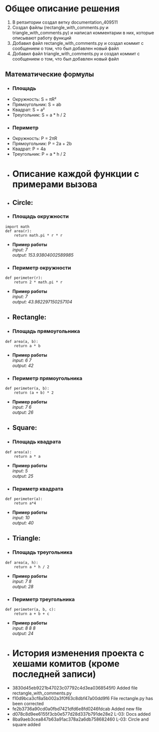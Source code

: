 # Общее описание решения
1) В репзитории создал ветку documentation_409511
2) Создал файлы (rectangle_with_comments.py и triangle_with_comments.py) и написал комментарии в них, которые описывают работу функций
3) Добавил файл rectangle_with_comments.py и создал коммит с сообщением о том, что был добавлен новый файл
4) Добавил файл triangle_with_comments.py и создал коммит с сообщением о том, что был добавлен новый файл 
## Математические формулы
- ### Площадь
- Окружность: S = πR²
- Прямоугольник: S = ab
- Квадрат: S = a²
- Треугольник: S = a * h / 2
- ### Периметр
- Окружность: P = 2πR
- Прямоугольник: P = 2a + 2b
- Квадрат: P = 4a
- Треугольник: P = a * h / 2
- # Описание каждой функции с примерами вызова
- ## Circle:
- ### Площадь окружности
```
import math
def area(r):
    return math.pi * r * r
```
- **Пример работы**
<br>_input: 7_</br>
*output: 153.93804002589985*
- ### Периметр окружности
```
def perimeter(r):
    return 2 * math.pi * r
```
- **Пример работы**
<br>_input: 7_</br>
_output: 43.982297150257104_
- ## Rectangle:
- ### Площадь прямоугольника
```
def area(a, b): 
    return a * b 
```
- **Пример работы**
<br>_input: 6 7_</br>
*output: 42*
- ### Периметр прямоугольника
```
def perimeter(a, b): 
    return (a + b) * 2
```
- **Пример работы**
<br>_input: 7 6_</br>
_output: 26_
- ## Square:
- ### Площадь квадрата
```
def area(a): 
    return a * a
```
- **Пример работы**
<br>_input: 5_</br>
*output: 25*
- ### Периметр квадрата
```
def perimeter(a): 
    return a*4 
```
- **Пример работы**
<br>_input: 10_</br>
_output: 40_

- ## Triangle:
- ### Площадь треугольника
```
def area(a, h): 
    return a * h / 2
```
- **Пример работы**
<br>_input: 7 8_</br>
*output: 28*
- ### Периметр треугольника
```
def perimeter(a, b, c): 
    return a + b + c 
```
- **Пример работы**
<br>_input: 8 8 8_</br>
_output: 24_
- # История изменения проекта с хешами комитов (кроме последней записи)
- 3830d45eb9221b47023c07792c4d3ea0368545f0 Added file rectangle_with_comments.py
- f10d9bca3cf8a5b002a3f0f63c8dbf47a00dd9f6 File rectangle.py has been corrected
- fe2b3736a90cd0a0fbd7421dfd6e8fd0246fdcab Added new file
- d078c8d9ee6155f3cb0e577d28d337b791de28e2 L-03: Docs added
- 8ba9aeb3cea847b63a91ac378a2a6db758682460 L-03: Circle and square added

